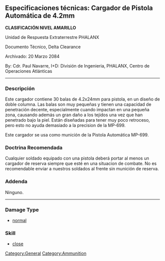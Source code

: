 ## Especificaciones técnicas: Cargador de Pistola Automática de 4.2mm

**CLASIFICACIÓN NIVEL AMARILLO**

Unidad de Respuesta Extraterrestre PHALANX

Documento Técnico, Delta Clearance

Archivado: 20 Marzo 2084

By: Cdr. Paul Navarre, I+D: División de Ingenieria, PHALANX, Centro de
Operaciones Atlánticas

------------------------------------------------------------------------

### Descripción

Este cargador contiene 30 balas de 4.2x24mm para pistola, en un diseño
de doble columna. Las balas son muy pequeñas y tienen una capacidad de
penetración decente, especialmente cuando impactan en una pequeña zona,
causando además un gran daño a los tejidos una vez que han penetrado
bajo la piel. Están diseñadas para tener muy poco retroceso, pero esto
no ayuda demasiado a la precision de la MP-699.

Este cargador se usa como munición de la Pistola Automática MP-699.

### Doctrina Recomendada

Cualquier soldado equipado con una pistola deberá portar al menos un
cargador de reserva siempre que esté en una situacion de combate. No es
recomendable enviar a nuestros soldados al frente sin munición de
reserva.

### Addenda

Ninguno.

------------------------------------------------------------------------

### Damage Type

- [normal](Damage/normal "wikilink")

### Skill

- [close](Skills/close "wikilink")

[Category:General](Category:General "wikilink")
[Category:Ammunition](Category:Ammunition "wikilink")